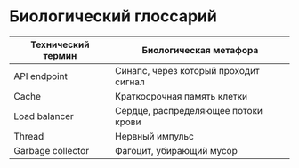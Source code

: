 <!-- neira:meta
id: NEI-20250221-120000-bio-glossary
intent: docs
summary: |
  Биологические метафоры для технических терминов.
-->

# Биологический глоссарий

| Технический термин | Биологическая метафора                |
| ------------------ | ------------------------------------- |
| API endpoint       | Синапс, через который проходит сигнал |
| Cache              | Краткосрочная память клетки           |
| Load balancer      | Сердце, распределяющее потоки крови   |
| Thread             | Нервный импульс                       |
| Garbage collector  | Фагоцит, убирающий мусор              |
